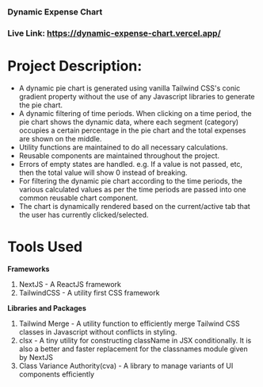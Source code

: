 ### Dynamic Expense Chart

### Live Link: https://dynamic-expense-chart.vercel.app/

# Project Description:
- A dynamic pie chart is generated using vanilla Tailwind CSS's conic gradient property without the use of any Javascript libraries to generate the pie chart.
- A dynamic filtering of time periods. When clicking on a time period, the pie chart shows the dynamic data, where each segment (category) occupies a certain percentage in the pie chart and the total expenses are shown on the middle.
- Utility functions are maintained to do all necessary calculations.
- Reusable components are maintained throughout the project.
- Errors of empty states are handled. e.g. If a value is not passed, etc, then the total value will show 0 instead of breaking.
- For filtering the dynamic pie chart according to the time periods, the various calculated values as per the time periods are passed into one common reusable chart component.
- The chart is dynamically rendered based on the current/active tab that the user has currently clicked/selected.

# Tools Used
**Frameworks**
1. NextJS - A ReactJS framework
2. TailwindCSS - A utility first CSS framework

**Libraries and Packages**
1. Tailwind Merge - A utility function to efficiently merge Tailwind CSS classes in Javascript without conflicts in styling.
2. clsx - A tiny utility for constructing className in JSX conditionally. It is also a better and faster replacement for the classnames module given by NextJS
3. Class Variance Authority(cva) - A library to manage variants of UI components efficiently